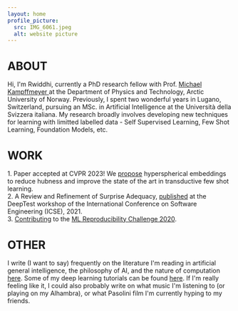 ```yaml
---
layout: home
profile_picture:
  src: IMG_6061.jpeg
  alt: website picture
---
```


<h1 style="font-size:25px;">ABOUT</h1>
<p>
Hi, I'm Rwiddhi, currently a PhD research fellow with Prof. <a href=""https://sites.google.com/view/michaelkampffmeyer> Michael Kampffmeyer </a> at the Department of Physics and Technology, Arctic University of Norway. Previously, I spent two wonderful years in Lugano, Switzerland, pursuing an MSc. in Artificial Intelligence at the Università della Svizzera italiana. My research broadly involves developing new techniques for learning with limitted labelled data - Self Supervised Learning, Few Shot Learning, Foundation Models, etc. 
</p>

<h1 style="font-size:25px;">WORK</h1>
<p>
1. Paper accepted at CVPR 2023! We <a href="https://arxiv.org/pdf/2303.09352"> propose</a> hyperspherical embeddings to reduce hubness and improve the state of the art in transductive few shot learning. 
<br>
2. A Review and Refinement of Surprise Adequacy, <a href="https://conf.researchr.org/home/deeptest-2021#event-overview">published</a> at the DeepTest workshop of the International Conference on Software Engineering (ICSE), 2021. 
<br>
3. <a href="https://arxiv.org/abs/2105.06724">Contributing</a> to the <a href="https://paperswithcode.com/rc2020">ML Reproducibility Challenge 2020</a>.
</p>

<h1 style="font-size:25px;">OTHER</h1>
<p>
I write (I want to say) frequently on the literature I'm reading in artificial general intelligence, the philosophy of AI, and the nature of computation <a href = "https://rwchakra.substack.com/?utm_source=discover_search">here</a>. Some of my deep learning tutorials can be found <a href = "https://medium.com/me/stories/public">here</a>. If I'm really feeling like it, I could also probably write on what music I'm listening to (or playing on my Alhambra), or what Pasolini film I'm currently hyping to my friends.
</p>

